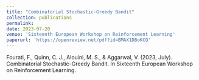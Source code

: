 ```yaml
---
title: "Combinatorial Stochastic-Greedy Bandit"
collection: publications
permalink: 
date: 2023-07-20
venue: 'Sixteenth European Workshop on Reinforcement Learning'
paperurl: 'https://openreview.net/pdf?id=BMAX1DBoKCQ'
---
```

Fourati, F., Quinn, C. J., Alouini, M. S., & Aggarwal, V. (2023, July). Combinatorial Stochastic-Greedy Bandit. In Sixteenth European Workshop on Reinforcement Learning.